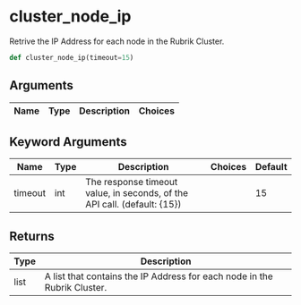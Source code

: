 # cluster_node_ip

Retrive the IP Address for each node in the Rubrik Cluster.
```py
def cluster_node_ip(timeout=15)
```

## Arguments
| Name        | Type | Description                                                                 | Choices |
|-------------|------|-----------------------------------------------------------------------------|---------|
## Keyword Arguments
| Name        | Type | Description                                                                 | Choices | Default |
|-------------|------|-----------------------------------------------------------------------------|---------|---------|
| timeout  | int  | The response timeout value, in seconds, of the API call. (default: {15}) |         |    15     |

## Returns
| Type | Description                                                                                   |
|------|-----------------------------------------------------------------------------------------------|
| list  | A list that contains the IP Address for each node in the Rubrik Cluster. |
